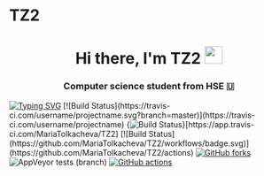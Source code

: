 # TZ2
<h1 align="center">Hi there, I'm TZ2 
<img src="https://github.com/blackcater/blackcater/raw/main/images/Hi.gif" height="32"/></h1>
<h3 align="center">Computer science student from HSE 🇺</h3>
<a href="https://git.io/typing-svg"><img src="https://readme-typing-svg.demolab.com?font=Fira+Code&pause=1000&color=6A31F7&background=1ECDFF00&width=435&lines=%D0%AD%D1%82%D0%BE%D1%82+%D0%BF%D1%80%D0%BE%D0%B5%D0%BA%D1%82+%D0%B2%D1%8B%D0%BF%D0%BE%D0%BB%D0%BD%D0%B5%D0%BD;%D0%A2%D0%BE%D0%BB%D0%BA%D0%B0%D1%87%D0%B5%D0%B2%D0%BE%D0%B9+%D0%9C%D0%B0%D1%80%D0%B8%D0%B5%D0%B9+%D0%91%D0%91%D0%98221" alt="Typing SVG" /></a>
[![Build Status](https://travis-ci.com/username/projectname.svg?branch=master)](https://travis-ci.com/username/projectname)
{<img src="https://app.travis-ci.com/MariaTolkacheva/TZ2.svg?token=oQwsxNSVbZt7X9uHnupx&branch=main" alt="Build Status" />}[https://app.travis-ci.com/MariaTolkacheva/TZ2]
[![Build Status](https://github.com/MariaTolkacheva/TZ2/workflows/badge.svg)](https://github.com/MariaTolkacheva/TZ2/actions)
<a href="https://github.com/MariaTolkacheva/TZ2/network"><img alt="GitHub forks" src="https://img.shields.io/github/actions/MariaTolkacheva/TZ2"></a>
<img alt="AppVeyor tests (branch)" src="https://img.shields.io/appveyor/tests/MariaTolkacheva/TZ2/main">
<a href="https://github.com/MariaTolkacheva/TZ2/actions"><img alt="GitHub actions" src="https://img.shields.io/github/actions/MariaTolkacheva/TZ2"></a>
